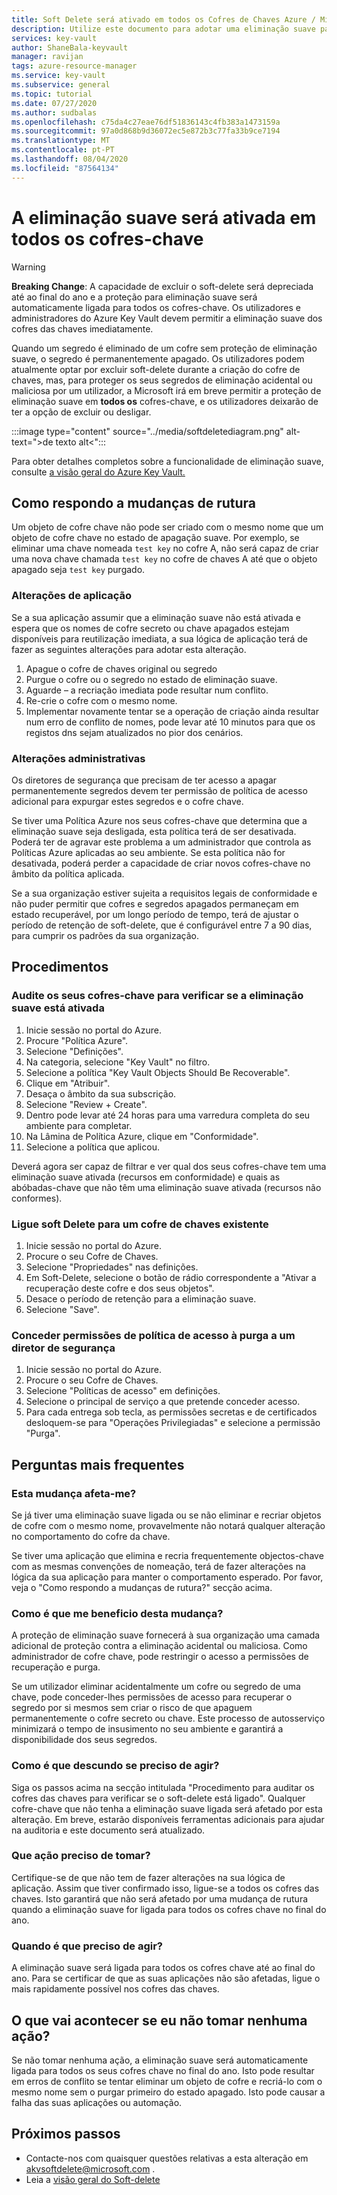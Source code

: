 ```yaml
---
title: Soft Delete será ativado em todos os Cofres de Chaves Azure / Microsoft Docs
description: Utilize este documento para adotar uma eliminação suave para todos os cofres-chave.
services: key-vault
author: ShaneBala-keyvault
manager: ravijan
tags: azure-resource-manager
ms.service: key-vault
ms.subservice: general
ms.topic: tutorial
ms.date: 07/27/2020
ms.author: sudbalas
ms.openlocfilehash: c75da4c27eae76df51836143c4fb383a1473159a
ms.sourcegitcommit: 97a0d868b9d36072ec5e872b3c77fa33b9ce7194
ms.translationtype: MT
ms.contentlocale: pt-PT
ms.lasthandoff: 08/04/2020
ms.locfileid: "87564134"
---
```

# <a name="soft-delete-will-be-enabled-on-all-key-vaults"></a>A eliminação suave será ativada em todos os cofres-chave

> [!WARNING]
> **Breaking Change**: A capacidade de excluir o soft-delete será depreciada até ao final do ano e a proteção para eliminação suave será automaticamente ligada para todos os cofres-chave.  Os utilizadores e administradores do Azure Key Vault devem permitir a eliminação suave dos cofres das chaves imediatamente.

Quando um segredo é eliminado de um cofre sem proteção de eliminação suave, o segredo é permanentemente apagado. Os utilizadores podem atualmente optar por excluir soft-delete durante a criação do cofre de chaves, mas, para proteger os seus segredos de eliminação acidental ou maliciosa por um utilizador, a Microsoft irá em breve permitir a proteção de eliminação suave em **todos os** cofres-chave, e os utilizadores deixarão de ter a opção de excluir ou desligar.

:::image type="content" source="../media/softdeletediagram.png" alt-text=">de texto alt<":::

Para obter detalhes completos sobre a funcionalidade de eliminação suave, consulte [a visão geral do Azure Key Vault.](soft-delete-overview.md)

## <a name="how-do-i-respond-to-breaking-changes"></a>Como respondo a mudanças de rutura

Um objeto de cofre chave não pode ser criado com o mesmo nome que um objeto de cofre chave no estado de apagação suave.  Por exemplo, se eliminar uma chave nomeada `test key` no cofre A, não será capaz de criar uma nova chave chamada `test key` no cofre de chaves A até que o objeto apagado seja `test key` purgado.

### <a name="application-changes"></a>Alterações de aplicação

Se a sua aplicação assumir que a eliminação suave não está ativada e espera que os nomes de cofre secreto ou chave apagados estejam disponíveis para reutilização imediata, a sua lógica de aplicação terá de fazer as seguintes alterações para adotar esta alteração.

1. Apague o cofre de chaves original ou segredo
2. Purgue o cofre ou o segredo no estado de eliminação suave.
3. Aguarde – a recriação imediata pode resultar num conflito.
4. Re-crie o cofre com o mesmo nome.
5. Implementar novamente tentar se a operação de criação ainda resultar num erro de conflito de nomes, pode levar até 10 minutos para que os registos dns sejam atualizados no pior dos cenários.

### <a name="administration-changes"></a>Alterações administrativas

Os diretores de segurança que precisam de ter acesso a apagar permanentemente segredos devem ter permissão de política de acesso adicional para expurgar estes segredos e o cofre chave.

Se tiver uma Política Azure nos seus cofres-chave que determina que a eliminação suave seja desligada, esta política terá de ser desativada.  Poderá ter de agravar este problema a um administrador que controla as Políticas Azure aplicadas ao seu ambiente. Se esta política não for desativada, poderá perder a capacidade de criar novos cofres-chave no âmbito da política aplicada.

Se a sua organização estiver sujeita a requisitos legais de conformidade e não puder permitir que cofres e segredos apagados permaneçam em estado recuperável, por um longo período de tempo, terá de ajustar o período de retenção de soft-delete, que é configurável entre 7 a 90 dias, para cumprir os padrões da sua organização.

## <a name="procedures"></a>Procedimentos

### <a name="audit-your-key-vaults-to-check-if-soft-delete-is-enabled"></a>Audite os seus cofres-chave para verificar se a eliminação suave está ativada

1. Inicie sessão no portal do Azure.
2. Procure "Política Azure".
3. Selecione "Definições".
4. Na categoria, selecione "Key Vault" no filtro.
5. Selecione a política "Key Vault Objects Should Be Recoverable".
6. Clique em "Atribuir".
7. Desaça o âmbito da sua subscrição.
8. Selecione "Review + Create".
9. Dentro pode levar até 24 horas para uma varredura completa do seu ambiente para completar.
10. Na Lâmina de Política Azure, clique em "Conformidade".
11. Selecione a política que aplicou.

Deverá agora ser capaz de filtrar e ver qual dos seus cofres-chave tem uma eliminação suave ativada (recursos em conformidade) e quais as abóbadas-chave que não têm uma eliminação suave ativada (recursos não conformes).

### <a name="turn-on-soft-delete-for-an-existing-key-vault"></a>Ligue soft Delete para um cofre de chaves existente

1. Inicie sessão no portal do Azure.
2. Procure o seu Cofre de Chaves.
3. Selecione "Propriedades" nas definições.
4. Em Soft-Delete, selecione o botão de rádio correspondente a "Ativar a recuperação deste cofre e dos seus objetos".
5. Desace o período de retenção para a eliminação suave.
6. Selecione "Save".

### <a name="grant-purge-access-policy-permissions-to-a-security-principal"></a>Conceder permissões de política de acesso à purga a um diretor de segurança

1. Inicie sessão no portal do Azure.
2. Procure o seu Cofre de Chaves.
3. Selecione "Políticas de acesso" em definições.
4. Selecione o principal de serviço a que pretende conceder acesso.
5. Para cada entrega sob tecla, as permissões secretas e de certificados desloquem-se para "Operações Privilegiadas" e selecione a permissão "Purga".

## <a name="frequently-asked-questions"></a>Perguntas mais frequentes

### <a name="does-this-change-affect-me"></a>Esta mudança afeta-me?

Se já tiver uma eliminação suave ligada ou se não eliminar e recriar objetos de cofre com o mesmo nome, provavelmente não notará qualquer alteração no comportamento do cofre da chave.

Se tiver uma aplicação que elimina e recria frequentemente objectos-chave com as mesmas convenções de nomeação, terá de fazer alterações na lógica da sua aplicação para manter o comportamento esperado. Por favor, veja o "Como respondo a mudanças de rutura?" secção acima.

### <a name="how-do-i-benefit-from-this-change"></a>Como é que me beneficio desta mudança?

A proteção de eliminação suave fornecerá à sua organização uma camada adicional de proteção contra a eliminação acidental ou maliciosa. Como administrador de cofre chave, pode restringir o acesso a permissões de recuperação e purga.

Se um utilizador eliminar acidentalmente um cofre ou segredo de uma chave, pode conceder-lhes permissões de acesso para recuperar o segredo por si mesmos sem criar o risco de que apaguem permanentemente o cofre secreto ou chave. Este processo de autosserviço minimizará o tempo de insusimento no seu ambiente e garantirá a disponibilidade dos seus segredos.

### <a name="how-do-i-find-out-if-i-need-to-take-action"></a>Como é que descundo se preciso de agir?

Siga os passos acima na secção intitulada "Procedimento para auditar os cofres das chaves para verificar se o soft-delete está ligado". Qualquer cofre-chave que não tenha a eliminação suave ligada será afetado por esta alteração. Em breve, estarão disponíveis ferramentas adicionais para ajudar na auditoria e este documento será atualizado.

### <a name="what-action-do-i-need-to-take"></a>Que ação preciso de tomar?

Certifique-se de que não tem de fazer alterações na sua lógica de aplicação. Assim que tiver confirmado isso, ligue-se a todos os cofres das chaves. Isto garantirá que não será afetado por uma mudança de rutura quando a eliminação suave for ligada para todos os cofres chave no final do ano.

### <a name="by-when-do-i-need-to-take-action"></a>Quando é que preciso de agir?

A eliminação suave será ligada para todos os cofres chave até ao final do ano. Para se certificar de que as suas aplicações não são afetadas, ligue o mais rapidamente possível nos cofres das chaves.

## <a name="what-will-happen-if-i-dont-take-any-action"></a>O que vai acontecer se eu não tomar nenhuma ação?

Se não tomar nenhuma ação, a eliminação suave será automaticamente ligada para todos os seus cofres chave no final do ano. Isto pode resultar em erros de conflito se tentar eliminar um objeto de cofre e recriá-lo com o mesmo nome sem o purgar primeiro do estado apagado. Isto pode causar a falha das suas aplicações ou automação.

## <a name="next-steps"></a>Próximos passos

- Contacte-nos com quaisquer questões relativas a esta alteração em [akvsoftdelete@microsoft.com](mailto:akvsoftdelete@microsoft.com) .
- Leia a [visão geral do Soft-delete](soft-delete-overview.md)
